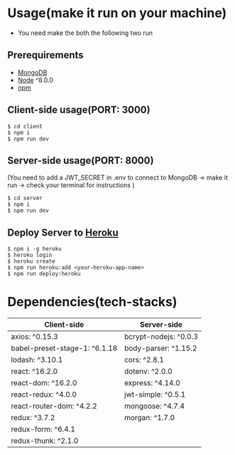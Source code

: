 # Usage(make it run on your machine)
- You need make the both the following two run

## Prerequirements
- [MongoDB](https://gist.github.com/nrollr/9f523ae17ecdbb50311980503409aeb3)
- [Node](https://nodejs.org/en/download/) ^8.0.0
- [npm](https://nodejs.org/en/download/package-manager/)

## Client-side usage(PORT: 3000)
```terminal
$ cd client
$ npm i
$ npm run dev
```

## Server-side usage(PORT: 8000)
(You need to add a JWT_SECRET in .env to connect to MongoDB -> make it run -> check your terminal for instructions
)
```terminal
$ cd server
$ npm i
$ npm run dev
```

## Deploy Server to [Heroku](https://dashboard.heroku.com/)
```terminal
$ npm i -g heroku
$ heroku login
$ heroku create
$ npm run heroku:add <your-heroku-app-name>
$ npm run deploy:heroku
```

# Dependencies(tech-stacks)
Client-side | Server-side
--- | ---
axios: ^0.15.3 | bcrypt-nodejs: ^0.0.3
babel-preset-stage-1: ^6.1.18|body-parser: ^1.15.2
lodash: ^3.10.1 | cors: ^2.8.1
react: ^16.2.0 | dotenv: ^2.0.0
react-dom: ^16.2.0 | express: ^4.14.0
react-redux: ^4.0.0 | jwt-simple: ^0.5.1
react-router-dom: ^4.2.2 | mongoose: ^4.7.4
redux: ^3.7.2 | morgan: ^1.7.0
redux-form: ^6.4.1 |
redux-thunk: ^2.1.0 |
